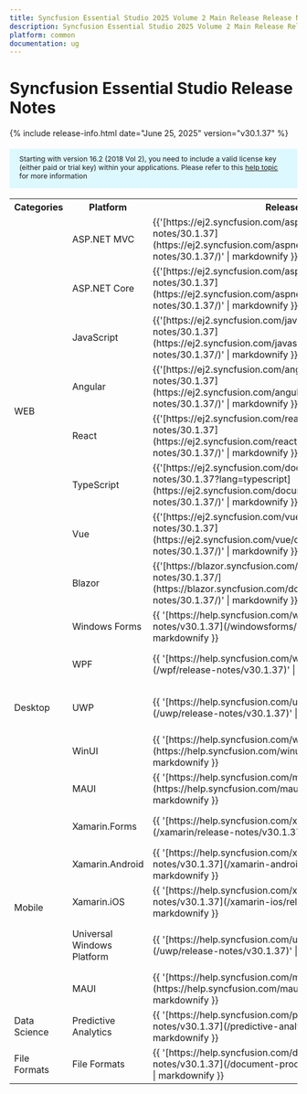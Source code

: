 ```yaml
---
title: Syncfusion Essential Studio 2025 Volume 2 Main Release Release Notes  
description: Syncfusion Essential Studio 2025 Volume 2 Main Release Release Notes  
platform: common
documentation: ug
---
```


# Syncfusion Essential Studio  Release Notes  

{% include release-info.html date="June 25, 2025"   version="v30.1.37" %} 

<style>
#license {
    font-size: .88em!important;
margin-top: 1.5em;     margin-bottom: 1.5em;
    background-color: #def8ff;
    padding: 10px 17px 14px;
}
</style>

<div id="license">
Starting with version 16.2 (2018 Vol 2), you need to include a valid license key (either paid or trial key) within your applications. 
Please refer to this <a href="/common/essential-studio/licensing/license-key">help topic</a> for more information 
</div>



<table>
<tr>
<th>
Categories</th><th>
Platform</th><th>
Release Notes</th><th>
Read Me</th></tr>
<tr>
<td rowspan="8">
WEB 
</td>
<td>
ASP.NET MVC
</td>
<td>{{'[https://ej2.syncfusion.com/aspnetmvc/documentation/release-notes/30.1.37](https://ej2.syncfusion.com/aspnetmvc/documentation/release-notes/30.1.37/)' | markdownify }}
</td>
<td>{{'[http://files2.syncfusion.com/Installs/v30.1.37/ReadMe/web/ASPMVC.html](http://files2.syncfusion.com/Installs/v30.1.37/ReadMe/web/ASPMVC.html)' | markdownify }}
</td>
</tr>
<tr>
<td>
ASP.NET Core	
</td>
<td>{{'[https://ej2.syncfusion.com/aspnetcore/documentation/release-notes/30.1.37](https://ej2.syncfusion.com/aspnetcore/documentation/release-notes/30.1.37/)' | markdownify }}
</td>
<td>{{'[http://files2.syncfusion.com/Installs/v30.1.37/ReadMe/web/ASPNETCORE.html](http://files2.syncfusion.com/Installs/v30.1.37/ReadMe/web/ASPNETCORE.html)' | markdownify }}
</td>
</tr>
<tr>
<td>
JavaScript
</td>
<td>{{'[https://ej2.syncfusion.com/javascript/documentation/release-notes/30.1.37](https://ej2.syncfusion.com/javascript/documentation/release-notes/30.1.37/)' | markdownify }}
</td>
<td>{{'[http://files2.syncfusion.com/Installs/v30.1.37/ReadMe/web/JavaScript.html](http://files2.syncfusion.com/Installs/v30.1.37/ReadMe/web/JavaScript.html)' | markdownify }}
</td>
</tr>
<tr>
<td>
Angular
</td>
<td>{{'[https://ej2.syncfusion.com/angular/documentation/release-notes/30.1.37](https://ej2.syncfusion.com/angular/documentation/release-notes/30.1.37/)' | markdownify }}
</td>
<td>{{'[http://files2.syncfusion.com/Installs/v30.1.37/ReadMe/web/Angular.html](http://files2.syncfusion.com/Installs/v30.1.37/ReadMe/web/Angular.html)' | markdownify }}
</td>
</tr>
<tr>
<td>
React
</td>
<td>{{'[https://ej2.syncfusion.com/react/documentation/release-notes/30.1.37](https://ej2.syncfusion.com/react/documentation/release-notes/30.1.37/)' | markdownify }}
</td>
<td>{{'[http://files2.syncfusion.com/Installs/v30.1.37/ReadMe/web/React.html](http://files2.syncfusion.com/Installs/v30.1.37/ReadMe/web/React.html)' | markdownify }}
</td>
</tr>
<tr>
<td>
TypeScript
</td>
<td>{{'[https://ej2.syncfusion.com/documentation/release-notes/30.1.37?lang=typescript](https://ej2.syncfusion.com/documentation/release-notes/30.1.37/)' | markdownify }}
</td>
<td>{{'[http://files2.syncfusion.com/Installs/v30.1.37/ReadMe/web/TypeScript.html](http://files2.syncfusion.com/Installs/v30.1.37/ReadMe/web/TypeScript.html)' | markdownify }}
</td>
</tr>
<tr>
<td>
Vue
</td>
<td>{{'[https://ej2.syncfusion.com/vue/documentation/release-notes/30.1.37](https://ej2.syncfusion.com/vue/documentation/release-notes/30.1.37/)' | markdownify }}
</td>
<td>{{'[http://files2.syncfusion.com/Installs/v30.1.37/ReadMe/web/Vue.html](http://files2.syncfusion.com/Installs/v30.1.37/ReadMe/web/Vue.html)' | markdownify }}
</td>
</tr>
<tr>
<td>
Blazor
</td>
<td>{{'[https://blazor.syncfusion.com/documentation/release-notes/30.1.37/](https://blazor.syncfusion.com/documentation/release-notes/30.1.37/)' | markdownify }}
</td>
<td>{{'[http://files2.syncfusion.com/Installs/v30.1.37/ReadMe/web/Blazor.html](http://files2.syncfusion.com/Installs/v30.1.37/ReadMe/web/Blazor.html)' | markdownify }}
</td>
</tr>
<tr>
<td rowspan="5">
Desktop
</td>
<td>
Windows Forms
</td>
<td>{{ '[https://help.syncfusion.com/windowsforms/release-notes/v30.1.37](/windowsforms/release-notes/v30.1.37)' | markdownify }}
</td>
<td>{{ '[http://files2.syncfusion.com/Installs/v30.1.37/ReadMe/WindowsForms.html](http://files2.syncfusion.com/Installs/v30.1.37/ReadMe/WindowsForms.html)' | markdownify }}
</td>
</tr>
<tr>
<td>
WPF
</td>
<td>{{ '[https://help.syncfusion.com/wpf/release-notes/v30.1.37](/wpf/release-notes/v30.1.37)' | markdownify }}
</td>
<td>{{ '[http://files2.syncfusion.com/Installs/v30.1.37/ReadMe/WPF.html](http://files2.syncfusion.com/Installs/v30.1.37/ReadMe/WPF.html)' | markdownify }}
</td>
</tr>
<tr>
<td>
UWP
</td>
<td>{{ '[https://help.syncfusion.com/uwp/release-notes/v30.1.37](/uwp/release-notes/v30.1.37)' | markdownify }}
</td>
<td>{{ '[http://files2.syncfusion.com/Installs/v30.1.37/ReadMe/UniversalWindows.html](http://files2.syncfusion.com/Installs/v30.1.37/ReadMe/UniversalWindows.html)' | markdownify }}
</td>
</tr>
<tr>
<td>
WinUI
</td>
<td>{{ '[https://help.syncfusion.com/winui/release-notes/v30.1.37](https://help.syncfusion.com/winui/release-notes/v30.1.37)' | markdownify }}
</td>
<td>{{ '[http://files2.syncfusion.com/Installs/v30.1.37/ReadMe/WinUI.html](http://files2.syncfusion.com/Installs/v30.1.37/ReadMe/WinUI.html)' | markdownify }}
</td>
</tr>
<tr>
<td>
MAUI
</td>
<td>{{ '[https://help.syncfusion.com/maui/release-notes/v30.1.37](https://help.syncfusion.com/maui/release-notes/v30.1.37)' | markdownify }}
</td>
<td>{{ '[http://files2.syncfusion.com/Installs/v30.1.37/ReadMe/.NETMAUI.html](http://files2.syncfusion.com/Installs/v30.1.37/ReadMe/.NETMAUI.html)' | markdownify }}
</td>
</tr>
<tr>
<td rowspan="5">
Mobile
</td>
<td>
Xamarin.Forms
</td>
<td>{{ '[https://help.syncfusion.com/xamarin/release-notes/v30.1.37](/xamarin/release-notes/v30.1.37)' | markdownify }}
</td>
<td>{{ '[http://files2.syncfusion.com/Installs/v30.1.37/ReadMe/Xamarin_Forms.html](http://files2.syncfusion.com/Installs/v30.1.37/ReadMe/Xamarin_Forms.html)' | markdownify }}
</td>
</tr>
<tr>
<td>
Xamarin.Android
</td>
<td>{{ '[https://help.syncfusion.com/xamarin-android/release-notes/v30.1.37](/xamarin-android/release-notes/v30.1.37)' | markdownify }}
</td>
<td>{{ '[http://files2.syncfusion.com/Installs/v30.1.37/ReadMe/Xamarin_Forms.html](http://files2.syncfusion.com/Installs/v30.1.37/ReadMe/Xamarin_Forms.html)' | markdownify }}
</td>
</tr>
<tr>
<td>
Xamarin.iOS
</td>
<td>{{ '[https://help.syncfusion.com/xamarin-ios/release-notes/v30.1.37](/xamarin-ios/release-notes/v30.1.37)' | markdownify }}
</td>
<td>{{ '[http://files2.syncfusion.com/Installs/v30.1.37/ReadMe/Xamarin_Forms.html](http://files2.syncfusion.com/Installs/v30.1.37/ReadMe/Xamarin_Forms.html)' | markdownify }}
</td>
</tr>
<tr>
<td>
Universal Windows Platform
</td>
<td>{{ '[https://help.syncfusion.com/uwp/release-notes/v30.1.37](/uwp/release-notes/v30.1.37)' | markdownify }}
</td>
<td>{{ '[http://files2.syncfusion.com/Installs/v30.1.37/ReadMe/UniversalWindows.html](http://files2.syncfusion.com/Installs/v30.1.37/ReadMe/UniversalWindows.html)' | markdownify }}
</td>
</tr>
<tr>
<td>
MAUI
</td>
<td>{{ '[https://help.syncfusion.com/maui/release-notes/v30.1.37](https://help.syncfusion.com/maui/release-notes/v30.1.37)' | markdownify }}
</td>
<td>{{ '[http://files2.syncfusion.com/Installs/v30.1.37/ReadMe/.NETMAUI.html](http://files2.syncfusion.com/Installs/v30.1.37/ReadMe/.NETMAUI.html)' | markdownify }}
</td>
</tr>



<tr>
<td>
Data Science
</td>
<td>
Predictive Analytics
</td>
<td>{{ '[https://help.syncfusion.com/predictive-analytics/release-notes/v30.1.37](/predictive-analytics/release-notes/v30.1.37)' | markdownify }}
</td>
<td>
</td>
</tr>
<tr>
<td>
File Formats
</td>
<td>
File Formats
</td>
<td>{{ '[https://help.syncfusion.com/document-processing/release-notes/v30.1.37](/document-processing/release-notes/v30.1.37)' | markdownify }}
</td>
<td>
</td>
</tr>
</table>